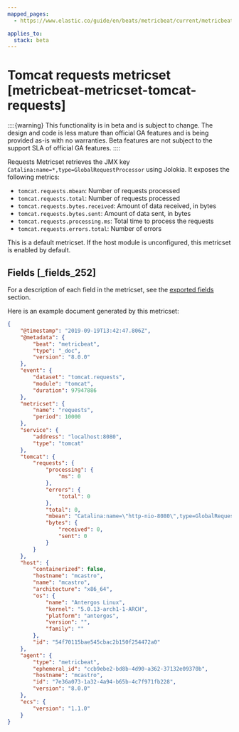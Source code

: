 ```yaml
---
mapped_pages:
  - https://www.elastic.co/guide/en/beats/metricbeat/current/metricbeat-metricset-tomcat-requests.html

applies_to:
  stack: beta
---
```


# Tomcat requests metricset [metricbeat-metricset-tomcat-requests]

::::{warning}
This functionality is in beta and is subject to change. The design and code is less mature than official GA features and is being provided as-is with no warranties. Beta features are not subject to the support SLA of official GA features.
::::


Requests Metricset retrieves the JMX key `Catalina:name=*,type=GlobalRequestProcessor` using Jolokia. It exposes the following metrics:

* `tomcat.requests.mbean`: Number of requests processed
* `tomcat.requests.total`: Number of requests processed
* `tomcat.requests.bytes.received`: Amount of data received, in bytes
* `tomcat.requests.bytes.sent`: Amount of data sent, in bytes
* `tomcat.requests.processing.ms`: Total time to process the requests
* `tomcat.requests.errors.total`: Number of errors

This is a default metricset. If the host module is unconfigured, this metricset is enabled by default.

## Fields [_fields_252]

For a description of each field in the metricset, see the [exported fields](/reference/metricbeat/exported-fields-tomcat.md) section.

Here is an example document generated by this metricset:

```json
{
    "@timestamp": "2019-09-19T13:42:47.806Z",
    "@metadata": {
        "beat": "metricbeat",
        "type": "_doc",
        "version": "8.0.0"
    },
    "event": {
        "dataset": "tomcat.requests",
        "module": "tomcat",
        "duration": 97947886
    },
    "metricset": {
        "name": "requests",
        "period": 10000
    },
    "service": {
        "address": "localhost:8080",
        "type": "tomcat"
    },
    "tomcat": {
        "requests": {
            "processing": {
                "ms": 0
            },
            "errors": {
                "total": 0
            },
            "total": 0,
            "mbean": "Catalina:name=\"http-nio-8080\",type=GlobalRequestProcessor",
            "bytes": {
                "received": 0,
                "sent": 0
            }
        }
    },
    "host": {
        "containerized": false,
        "hostname": "mcastro",
        "name": "mcastro",
        "architecture": "x86_64",
        "os": {
            "name": "Antergos Linux",
            "kernel": "5.0.13-arch1-1-ARCH",
            "platform": "antergos",
            "version": "",
            "family": ""
        },
        "id": "54f70115bae545cbac2b150f254472a0"
    },
    "agent": {
        "type": "metricbeat",
        "ephemeral_id": "ccb9ebe2-bd8b-4d90-a362-37132e09370b",
        "hostname": "mcastro",
        "id": "7e36a073-1a32-4a94-b65b-4c7f971fb228",
        "version": "8.0.0"
    },
    "ecs": {
        "version": "1.1.0"
    }
}
```


